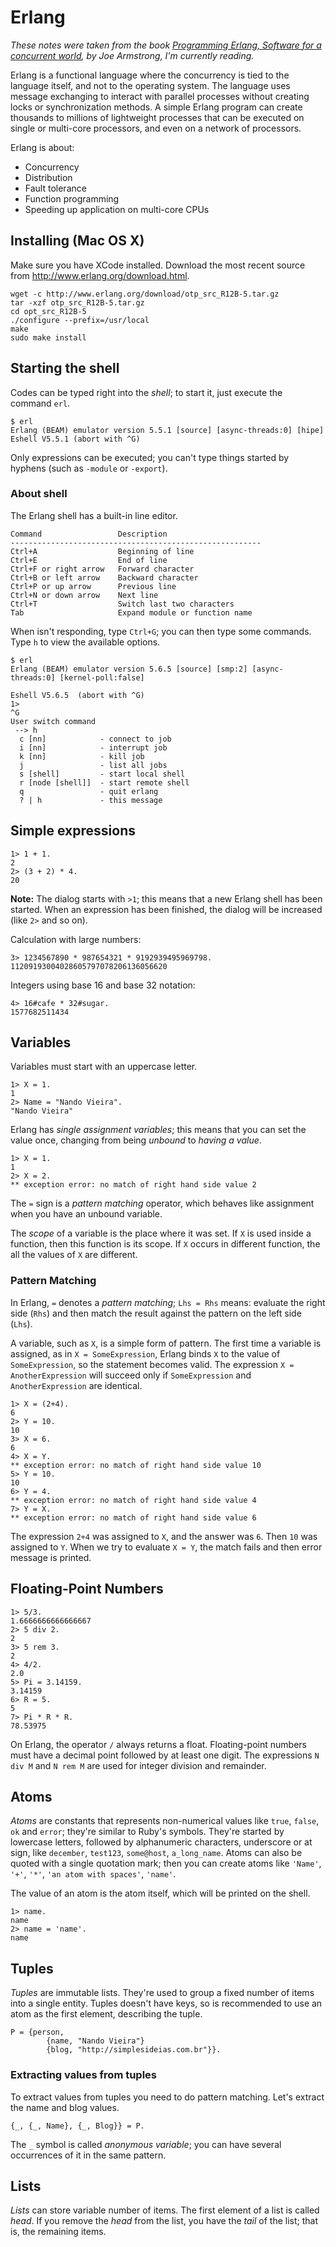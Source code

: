 Erlang
======

*These notes were taken from the book [Programming Erlang, Software for a concurrent world](http://www.pragprog.com/titles/jaerlang/programming-erlang),
by Joe Armstrong, I'm currently reading.*

Erlang is a functional language where the concurrency is tied to the language itself, and not to the operating system.
The language uses message exchanging to interact with parallel processes without creating locks or synchronization methods.
A simple Erlang program can create thousands to millions of lightweight processes that can be executed on single or multi-core processors,
and even on a network of processors.

Erlang is about:

* Concurrency
* Distribution
* Fault tolerance
* Function programming
* Speeding up application on multi-core CPUs

Installing (Mac OS X)
---------------------

Make sure you have XCode installed. Download the most recent source from <http://www.erlang.org/download.html>.

	wget -c http://www.erlang.org/download/otp_src_R12B-5.tar.gz
	tar -xzf otp_src_R12B-5.tar.gz
	cd opt_src_R12B-5
	./configure --prefix=/usr/local
	make
	sudo make install

Starting the shell
------------------

Codes can be typed right into the *shell*; to start it, just execute the command `erl`.

	$ erl 
	Erlang (BEAM) emulator version 5.5.1 [source] [async-threads:0] [hipe] 
	Eshell V5.5.1 (abort with ^G)

Only expressions can be executed; you can't type things started by hyphens (such as `-module` or `-export`).

### About shell

The Erlang shell has a built-in line editor.

	Command                 Description
	--------------------------------------------------------
	Ctrl+A                  Beginning of line
	Ctrl+E                  End of line
	Ctrl+F or right arrow   Forward character
	Ctrl+B or left arrow    Backward character
	Ctrl+P or up arrow      Previous line
	Ctrl+N or down arrow    Next line
	Ctrl+T                  Switch last two characters
	Tab                     Expand module or function name

When isn't responding, type `Ctrl+G`; you can then type some commands. Type `h` to view the available options.
	
	$ erl
	Erlang (BEAM) emulator version 5.6.5 [source] [smp:2] [async-threads:0] [kernel-poll:false]

	Eshell V5.6.5  (abort with ^G)
	1>
	^G
	User switch command
	 --> h
	  c [nn]            - connect to job
	  i [nn]            - interrupt job
	  k [nn]            - kill job
	  j                 - list all jobs
	  s [shell]         - start local shell
	  r [node [shell]]  - start remote shell
	  q                 - quit erlang
	  ? | h             - this message
	
Simple expressions
------------------

	1> 1 + 1.
	2
	2> (3 + 2) * 4.
	20

**Note:** The dialog starts with `>1`; this means that a new Erlang shell has been started. When an expression has been finished, the
dialog will be increased (like `2>` and so on).

Calculation with large numbers:

	3> 1234567890 * 987654321 * 9192939495969798.
	11209193004028605797078206136056620

Integers using base 16 and base 32 notation:

	4> 16#cafe * 32#sugar.
	1577682511434

Variables
---------

Variables must start with an uppercase letter.

	1> X = 1.
	1
	2> Name = "Nando Vieira".
	"Nando Vieira"
	
Erlang has *single assignment variables*; this means that you can set the value once, changing from being *unbound* to *having a value*.

	1> X = 1.
	1
	2> X = 2.
	** exception error: no match of right hand side value 2

The `=` sign is a *pattern matching* operator, which behaves like assignment when you have an unbound variable.

The *scope* of a variable is the place where it was set. If `X` is used inside a function, then this function is its scope. If `X` occurs
in different function, the all the values of `X` are different.

### Pattern Matching

In Erlang, `=` denotes a *pattern matching*; `Lhs = Rhs` means: evaluate the right side (`Rhs`) and then match the result against
the pattern on the left side (`Lhs`).

A variable, such as `X`, is a simple form of pattern. The first time a variable is assigned, as in `X = SomeExpression`, Erlang binds
`X` to the value of `SomeExpression`, so the statement becomes valid. The expression `X = AnotherExpression` will succeed only if
`SomeExpression` and `AnotherExpression` are identical.

	1> X = (2+4).
	6
	2> Y = 10.
	10
	3> X = 6.
	6
	4> X = Y.
	** exception error: no match of right hand side value 10
	5> Y = 10.
	10
	6> Y = 4.
	** exception error: no match of right hand side value 4
	7> Y = X.
	** exception error: no match of right hand side value 6
	
The expression `2+4` was assigned to `X`, and the answer was `6`. Then `10` was assigned to `Y`. When we try to evaluate `X = Y`, 
the match fails and then error message is printed.

Floating-Point Numbers
----------------------

	1> 5/3.
	1.6666666666666667
	2> 5 div 2.
	2
	3> 5 rem 3.
	2
	4> 4/2.
	2.0
	5> Pi = 3.14159.
	3.14159
	6> R = 5.
	5
	7> Pi * R * R.
	78.53975

On Erlang, the operator `/` always returns a float. Floating-point numbers must have a decimal point followed by at least one digit. The
expressions `N div M` and `N rem M` are used for integer division and remainder.

Atoms
-----

*Atoms* are constants that represents non-numerical values like `true`, `false`, `ok` and `error`; they're similar to Ruby's symbols. 
They're started by lowercase letters, followed by alphanumeric characters, underscore or at sign, like `december`, `test123`, `some@host`,
`a_long_name`. Atoms can also be quoted with a single quotation mark; then you can create atoms like `'Name'`, `'+'`, `'*'`,
`'an atom with spaces'`, `'name'`.

The value of an atom is the atom itself, which will be printed on the shell.

	1> name.
	name
	2> name = 'name'.
	name

Tuples
------

*Tuples* are immutable lists. They're used to group a fixed number of items into a single entity. Tuples doesn't have keys, so is 
recommended to use an atom as the first element, describing the tuple.

	P = {person,
			{name, "Nando Vieira"}
			{blog, "http://simplesideias.com.br"}}.

### Extracting values from tuples

To extract values from tuples you need to do pattern matching. Let's extract the name and blog values.

	{_, {_, Name}, {_, Blog}} = P.
	
The `_` symbol is called *anonymous variable*; you can have several occurrences of it in the same pattern.

Lists
-----

*Lists* can store variable number of items. The first element of a list is called *head*. If you remove the *head* from the list, you 
have the *tail* of the list; that is, the remaining items.